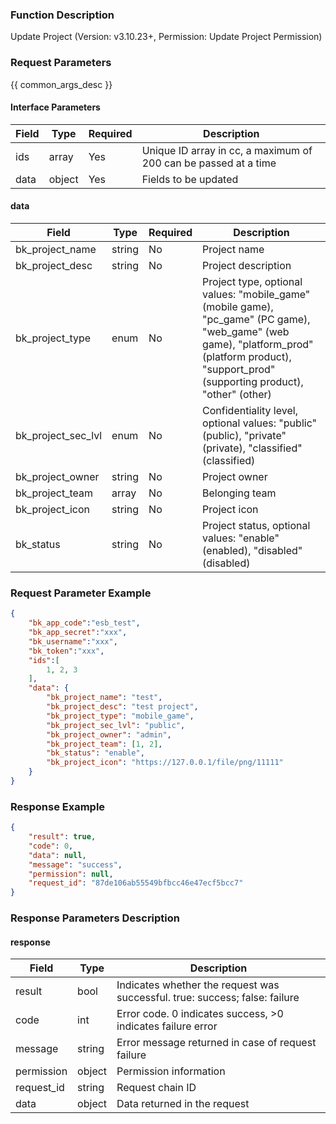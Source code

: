 ### Function Description

Update Project (Version: v3.10.23+, Permission: Update Project Permission)

### Request Parameters

{{ common_args_desc }}

#### Interface Parameters

| Field | Type   | Required | Description                                                  |
| ----- | ------ | -------- | ------------------------------------------------------------ |
| ids   | array  | Yes      | Unique ID array in cc, a maximum of 200 can be passed at a time |
| data  | object | Yes      | Fields to be updated                                         |

#### data

| Field              | Type   | Required | Description                                                  |
| ------------------ | ------ | -------- | ------------------------------------------------------------ |
| bk_project_name    | string | No       | Project name                                                 |
| bk_project_desc    | string | No       | Project description                                          |
| bk_project_type    | enum   | No       | Project type, optional values: "mobile_game" (mobile game), "pc_game" (PC game), "web_game" (web game), "platform_prod" (platform product), "support_prod" (supporting product), "other" (other) |
| bk_project_sec_lvl | enum   | No       | Confidentiality level, optional values: "public" (public), "private" (private), "classified" (classified) |
| bk_project_owner   | string | No       | Project owner                                                |
| bk_project_team    | array  | No       | Belonging team                                               |
| bk_project_icon    | string | No       | Project icon                                                 |
| bk_status          | string | No       | Project status, optional values: "enable" (enabled), "disabled" (disabled) |

### Request Parameter Example

```json
{
    "bk_app_code":"esb_test",
    "bk_app_secret":"xxx",
    "bk_username":"xxx",
    "bk_token":"xxx",
    "ids":[
        1, 2, 3
    ],   
    "data": {
        "bk_project_name": "test",
        "bk_project_desc": "test project",
        "bk_project_type": "mobile_game",
        "bk_project_sec_lvl": "public",
        "bk_project_owner": "admin",
        "bk_project_team": [1, 2],
        "bk_status": "enable",
        "bk_project_icon": "https://127.0.0.1/file/png/11111"
    }
}
```

### Response Example

```json
{
    "result": true,
    "code": 0,
    "data": null,
    "message": "success",
    "permission": null,
    "request_id": "87de106ab55549bfbcc46e47ecf5bcc7"
}
```

### Response Parameters Description

#### response

| Field       | Type   | Description                                                  |
| ---------- | ------ | ------------------------------------------------------------ |
| result     | bool   | Indicates whether the request was successful. true: success; false: failure |
| code       | int    | Error code. 0 indicates success, >0 indicates failure error  |
| message    | string | Error message returned in case of request failure            |
| permission | object | Permission information                                       |
| request_id | string | Request chain ID                                             |
| data       | object | Data returned in the request                                 |
